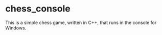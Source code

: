 # chess_console

This is a simple chess game, written in C++, that runs in the console for Windows.


